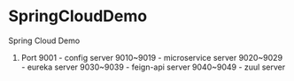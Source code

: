 # SpringCloudDemo
Spring Cloud Demo

1. Port
9001 - config server
9010~9019 - microservice server
9020~9029 - eureka server
9030~9039 - feign-api server
9040~9049 - zuul server

